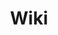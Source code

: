 ---
layout: game_page
title: Wiki
permalink: /galaterrica/wiki/
root: /galaterrica
image_header: image-header-galaterrica
---